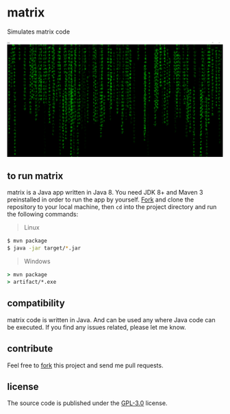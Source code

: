 # matrix

<p>Simulates matrix code</p> 

<img src="https://raw.githubusercontent.com/okiktev/matrix/main/matrix.png">


## to run matrix

matrix is a Java app written in Java 8. You need JDK 8+ and Maven 3 preinstalled in order to run the app by yourself. [Fork](https://github.com/okiktev/matrix/fork) and clone the repository to your local machine, then `cd` into the project directory and run the following commands:

<blockquote>Linux</blockquote>

```sh
$ mvn package
$ java -jar target/*.jar
```

<blockquote>Windows</blockquote>

```bat
> mvn package
> artifact/*.exe
```


## compatibility

matrix code is written in Java. And can be used any where Java code can be executed. If you find any issues related, please let me know.

## contribute

Feel free to [fork](https://github.com/okiktev/matrix/fork) this project and send me pull requests.

## license

The source code is published under the [GPL-3.0](https://github.com/okiktev/matrix/blob/main/LICENSE) license.
 
